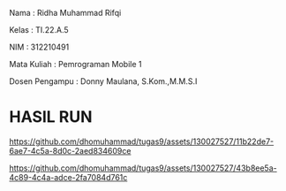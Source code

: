 Nama : Ridha Muhammad Rifqi

Kelas : TI.22.A.5

NIM : 312210491

Mata Kuliah : Pemrograman Mobile 1

Dosen Pengampu : Donny Maulana, S.Kom.,M.M.S.I


# HASIL RUN








https://github.com/dhomuhammad/tugas9/assets/130027527/11b22de7-6ae7-4c5a-8d0c-2aed834609ce



https://github.com/dhomuhammad/tugas9/assets/130027527/43b8ee5a-4c89-4c4a-adce-2fa7084d761c









